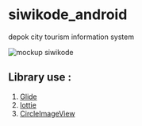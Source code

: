 # siwikode_android
depok city tourism information system

![mockup siwikode](https://user-images.githubusercontent.com/56187906/123353256-551bfc80-d58b-11eb-94b3-27b35f895218.png)

## Library use :
1. [Glide](https://github.com/bumptech/glide)
2. [lottie](https://lottiefiles.com/)
3. [CircleImageView](https://github.com/hdodenhof/CircleImageView)
